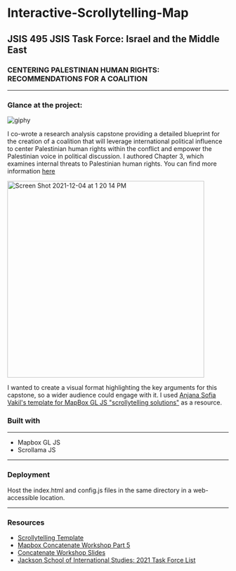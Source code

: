# Interactive-Scrollytelling-Map
## JSIS 495 JSIS Task Force: Israel and the Middle East
### CENTERING PALESTINIAN HUMAN RIGHTS: RECOMMENDATIONS FOR A COALITION

***
### Glance at the project:
![giphy](https://user-images.githubusercontent.com/75241036/144769211-79add326-6be1-46c4-b854-a527cda489db.gif)

I co-wrote a research analysis capstone providing a detailed blueprint for the creation of a coalition that will leverage international political influence to center Palestinian human rights within the conflict and empower the Palestinian voice in political discussion. I authored Chapter 3, which examines internal threats to Palestinian human rights. You can find more information [here](https://jsis.washington.edu/news/jsis-495-i-jim-wellman-israel-and-the-middle-east/)

<img width="448" alt="Screen Shot 2021-12-04 at 1 20 14 PM" src="https://user-images.githubusercontent.com/75241036/144724876-e9872419-57f3-448c-87a2-54e6464e6f5e.png">

I wanted to create a visual format highlighting the key arguments for this capstone, so a wider audience could engage with it. I used [Anjana Sofia Vakil's template for MapBox GL JS "scrollytelling solutions"](https://github.com/vakila/mapbox-concatenate-workshop/blob/master/scrollytelling/DOCUMENTATION.md) as a resource. 

### Built with
***

* Mapbox GL JS
* Scrollama JS

***
### Deployment
Host the index.html and config.js files in the same directory in a web-accessible location.


***

### Resources

* [Scrollytelling Template](https://github.com/vakila/mapbox-concatenate-workshop/blob/master/scrollytelling/DOCUMENTATION.md)
* [Mapbox Concatenate Workshop Part 5](https://vakila.github.io/mapbox-concatenate-workshop/part-5.html)
* [Concatenate Workshop Slides](https://docs.google.com/presentation/d/1_SHifQ2zipxfwsRNkbzcQ2N39wCBgzKU4BFpDM6MNuc/edit#slide=id.g6301a997b3_1_542)
* [Jackson School of International Studies: 2021 Task Force List](https://jsis.washington.edu/news/jsis-495-i-jim-wellman-israel-and-the-middle-east/)
